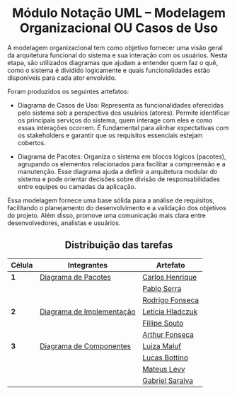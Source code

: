 <center>

# __Módulo Notação UML – Modelagem Organizacional OU Casos de Uso__

</center>

A modelagem organizacional tem como objetivo fornecer uma visão geral da arquitetura funcional do sistema e sua interação com os usuários. Nesta etapa, são utilizados diagramas que ajudam a entender quem faz o quê, como o sistema é dividido logicamente e quais funcionalidades estão disponíveis para cada ator envolvido.

Foram produzidos os seguintes artefatos:

- Diagrama de Casos de Uso: Representa as funcionalidades oferecidas pelo sistema sob a perspectiva dos usuários (atores). Permite identificar os principais serviços do sistema, quem interage com eles e como essas interações ocorrem. É fundamental para alinhar expectativas com os stakeholders e garantir que os requisitos essenciais estejam cobertos.

- Diagrama de Pacotes: Organiza o sistema em blocos lógicos (pacotes), agrupando os elementos relacionados para facilitar a compreensão e a manutenção. Esse diagrama ajuda a definir a arquitetura modular do sistema e pode orientar decisões sobre divisão de responsabilidades entre equipes ou camadas da aplicação.

Essa modelagem fornece uma base sólida para a análise de requisitos, facilitando o planejamento do desenvolvimento e a validação dos objetivos do projeto. Além disso, promove uma comunicação mais clara entre desenvolvedores, analistas e usuários.

<center>

## __Distribuição das tarefas__

| Célula | Integrantes | Artefato | 
| ------ | ----------- | -------- |
| __1__  | [Diagrama de Pacotes](Modelagem/2.1.1.DiagramaDeClasses.md) | [Carlos Henrique]() |
|        |  | [Pablo Serra]() | 
|        |  | [Rodrigo Fonseca]() |
| __2__  | [Diagrama de Implementação](Modelagem/2.1.2.DigramaDeImplementação.md) | [Letícia Hladczuk](https://github.com/HladczukLe) |
|        |  | [Fillipe Souto](https://github.com/fillipeb50) |
|        |  | [Arthur Fonseca](https://github.com/arthurfonsecaa) | 
| __3__  | [Diagrama de Componentes](Modelagem/2.1.3.DiagramaComponentes.md) | [Luiza Maluf]() |
|        |  | [Lucas Bottino]() |
|        |  | [Mateus Levy]() |
|        |  | [Gabriel Saraiva ]( )|

</center>